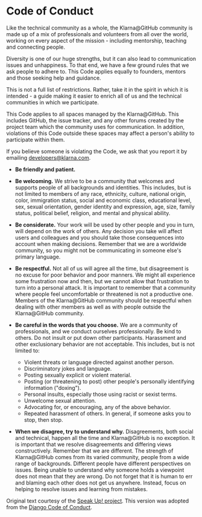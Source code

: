 # Code of Conduct


Like the technical community as a whole, the Klarna@GitHub community
is made up of a mix of professionals and volunteers from all over
the world, working on every aspect of the mission - including
mentorship, teaching and connecting people.

Diversity is one of our huge strengths, but it can also lead to
communication issues and unhappiness. To that end, we have a few ground
rules that we ask people to adhere to. This Code applies equally to
founders, mentors and those seeking help and guidance.

This is not a full list of restrictions. Rather, take
it in the spirit in which it is intended - a guide making it easier to
enrich all of us and the technical communities in which we participate.

This Code applies to all spaces managed by the Klarna@GitHub.
This includes GitHub, the
issue tracker, and any other forums created by the project
team which the community uses for communication. In addition, violations
of this Code outside these spaces may affect a person's ability to
participate within them.

If you believe someone is violating the Code, we ask that you
report it by emailing developers@klarna.com.

- **Be friendly and patient.**
- **Be welcoming.** We strive to be a community that welcomes and
   supports people of all backgrounds and identities. This includes, but
   is not limited to members of any race, ethnicity, culture, national
   origin, color, immigration status, social and economic class,
   educational level, sex, sexual orientation, gender identity and
   expression, age, size, family status, political belief, religion, and
   mental and physical ability.
- **Be considerate.** Your work will be used by other people and you
   in turn, will depend on the work of others. Any decision you take will
   affect users and colleagues and you should take those consequences
   into account when making decisions. Remember that we are a worldwide
   community, so you might not be communicating in someone else's
   primary language.
- **Be respectful.** Not all of us will agree all the time, but
   disagreement is no excuse for poor behavior and poor manners. We
   might all experience some frustration now and then, but we cannot
   allow that frustration to turn into a personal attack. It is important
   to remember that a community where people feel uncomfortable or
   threatened is not a productive one. Members of the Klarna@GitHub community
   should be respectful when dealing with other members as well as with
   people outside the Klarna@GitHub community.
- **Be careful in the words that you choose.** We are a community of
   professionals, and we conduct ourselves professionally. Be kind to
   others. Do not insult or put down other participants. Harassment and
   other exclusionary behavior are not acceptable. This includes, but is
   not limited to:

  - Violent threats or language directed against another person.
  - Discriminatory jokes and language.
  - Posting sexually explicit or violent material.
  - Posting (or threatening to post) other people's personally
      identifying information ("doxing").
  - Personal insults, especially those using racist or sexist terms.
  - Unwelcome sexual attention.
  - Advocating for, or encouraging, any of the above behavior.
  - Repeated harassment of others. In general, if someone asks you to
      stop, then stop.

- **When we disagree, try to understand why.** Disagreements, both
   social and technical, happen all the time and Klarna@GitHub is no exception.
   It is important that we resolve disagreements and differing views
   constructively. Remember that we are different. The strength of Klarna@GitHub
   comes from its varied community, people from a wide range of
   backgrounds. Different people have different perspectives on issues.
   Being unable to understand why someone holds a viewpoint does not mean
   that they are wrong. Do not forget that it is human to err and blaming
   each other does not get us anywhere. Instead, focus on helping to
   resolve issues and learning from mistakes.

Original text courtesy of the [Speak Up! project](http://web.archive.org/web/20141109123859/http://speakup.io/coc.html).
This version was adopted from the [Django Code of Conduct](https://www.djangoproject.com/conduct/).
